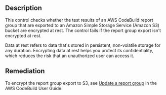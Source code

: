 ## Description

This control checks whether the test results of an AWS CodeBuild report group that are exported to an Amazon Simple Storage Service (Amazon S3) bucket are encrypted at rest. The control fails if the report group export isn't encrypted at rest.

Data at rest refers to data that's stored in persistent, non-volatile storage for any duration. Encrypting data at rest helps you protect its confidentiality, which reduces the risk that an unauthorized user can access it.

## Remediation

To encrypt the report group export to S3, see [Update a report group](https://docs.aws.amazon.com/codebuild/latest/userguide/report-group-export-settings.html) in the AWS CodeBuild User Guide.